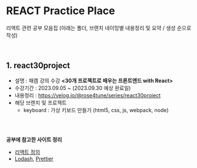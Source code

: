 # REACT Practice Place
리액트 관련 공부 모음집 (아래는 폴더, 브랜치 네이밍별 내용정리 및 요약 / 생성 순으로 작성)

<br>

## 1. react30project
- 설명 : 패캠 강의 수강 **<30개 프로젝트로 배우는 프론트엔드 with React>**
- 수강기간 : 2023.09.05 ~ (2023.09.30 예상 완료일)
- 내용정리 : https://velog.io/@rose4tune/series/react30project
- 해당 브랜치 및 프로젝트
   * keyboard : 가상 키보드 만들기 (html5, css, js, webpack, node)

<br>

## 

**공부에 참고한 사이트 정리**
  * [리액트 정의](https://medium.com/wasd/%EA%B8%B0%EC%B4%88%EB%B6%80%ED%84%B0-%EB%B0%B0%EC%9A%B0%EB%8A%94-react-js-1531b18f7bb2)
  * [Lodash](https://lodash.com/), [Prettier](https://prettier.io/)
